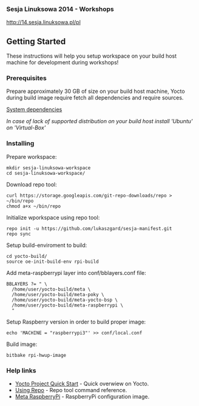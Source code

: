 ### Sesja Linuksowa 2014 - Workshops

http://14.sesja.linuksowa.pl/pl

## Getting Started

These instructions will help you setup workspace on your build host machine for development during workshops!

### Prerequisites

Prepare approximately 30 GB of size on your build host machine, Yocto during build image require fetch all dependencies and require sources.

[System dependencies](http://www.yoctoproject.org/docs/2.2.1/ref-manual/ref-manual.html#required-packages-for-the-host-development-system)

*In case of lack of supported distribution on your build host install 'Ubuntu' on 'Virtual-Box'*

### Installing

Prepare workspace:
```
mkdir sesja-linuksowa-workspace
cd sesja-linuksowa-workspace/
```

Download repo tool:
```
curl https://storage.googleapis.com/git-repo-downloads/repo > ~/bin/repo
chmod a+x ~/bin/repo
```

Initialize wporkspace using repo tool:
```
repo init -u https://github.com/lukaszgard/sesja-manifest.git
repo sync
```

Setup build-enviroment to build:
```
cd yocto-build/
source oe-init-build-env rpi-build
```

Add meta-raspberrypi layer into conf/bblayers.conf file:
```
BBLAYERS ?= " \
  /home/user/yocto-build/meta \
  /home/user/yocto-build/meta-poky \
  /home/user/yocto-build/meta-yocto-bsp \
  /home/user/yocto-build/meta-raspberrypi \
  "
```

Setup Raspberry version in order to build proper image:
```
echo 'MACHINE = "raspberrypi3"' >> conf/local.conf
```

Build image:
```
bitbake rpi-hwup-image
```


### Help links 

* [Yocto Project Quick Start](http://www.yoctoproject.org/docs/2.2.1/yocto-project-qs/yocto-project-qs.html#yocto-project-qs-intro) - Quick overwiew on Yocto.
* [Using Repo](https://source.android.com/source/using-repo) - Repo tool command reference.
* [Meta RaspberryPi](http://git.yoctoproject.org/cgit.cgi/meta-raspberrypi/tree/README) - RaspberryPi configuration image.
